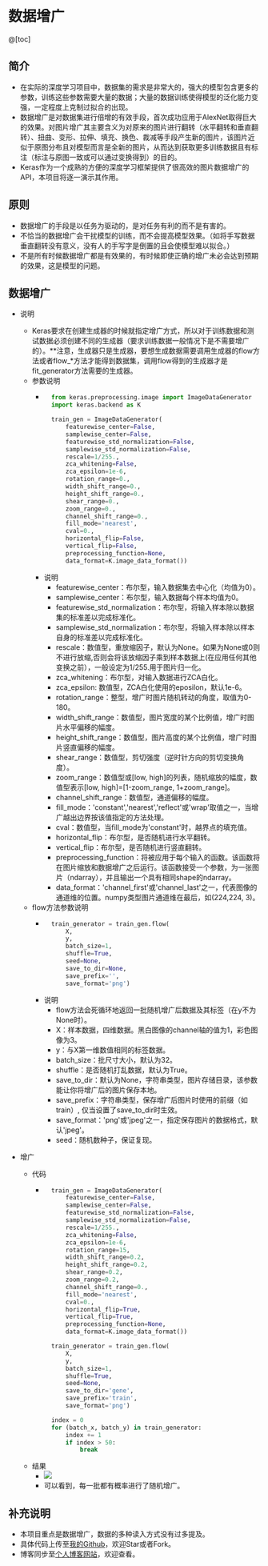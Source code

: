# 数据增广
@[toc]
## 简介
- 在实际的深度学习项目中，数据集的需求是非常大的，强大的模型包含更多的参数，训练这些参数需要大量的数据；大量的数据训练使得模型的泛化能力变强，一定程度上克制过拟合的出现。
- 数据增广是对数据集进行倍增的有效手段，首次成功应用于AlexNet取得巨大的效果。对图片增广其主要含义为对原来的图片进行翻转（水平翻转和垂直翻转）、扭曲、变形、拉伸、填充、换色、裁减等手段产生新的图片，该图片近似于原图分布且对模型而言是全新的图片，从而达到获取更多训练数据且有标注（标注与原图一致或可以通过变换得到）的目的。
- Keras作为一个成熟的方便的深度学习框架提供了很高效的图片数据增广的API，本项目将逐一演示其作用。
## 原则
- 数据增广的手段是以任务为驱动的，是对任务有利的而不是有害的。
- 不恰当的数据增广会干扰模型的训练，而不会提高模型效果。（如将手写数据垂直翻转没有意义，没有人的手写字是倒置的且会使模型难以拟合。）
- 不是所有时候数据增广都是有效果的，有时候即使正确的增广未必会达到预期的效果，这是模型的问题。
## 数据增广
- 说明
  - Keras要求在创建生成器的时候就指定增广方式，所以对于训练数据和测试数据必须创建不同的生成器（要求训练数据一般情况下是不需要增广的）。**注意，生成器只是生成器，要想生成数据需要调用生成器的flow方法或者flow_\*方法才能得到数据集，调用flow得到的生成器才是fit_generator方法需要的生成器。
  - 参数说明
    - ```python
        from keras.preprocessing.image import ImageDataGenerator
        import keras.backend as K

        train_gen = ImageDataGenerator(
            featurewise_center=False,
            samplewise_center=False,
            featurewise_std_normalization=False,
            samplewise_std_normalization=False,
            rescale=1/255.,
            zca_whitening=False,
            zca_epsilon=1e-6,
            rotation_range=0.,
            width_shift_range=0.,
            height_shift_range=0.,
            shear_range=0.,
            zoom_range=0.,
            channel_shift_range=0.,
            fill_mode='nearest',
            cval=0.,
            horizontal_flip=False,
            vertical_flip=False,
            preprocessing_function=None,
            data_format=K.image_data_format())
        ```
    - 说明
      - featurewise_center：布尔型，输入数据集去中心化（均值为0）。
      - samplewise_center：布尔型，输入数据每个样本均值为0。
      - featurewise_std_normalization：布尔型，将输入样本除以数据集的标准差以完成标准化。
      - samplewise_std_normalization：布尔型，将输入样本除以样本自身的标准差以完成标准化。
      - rescale：数值型，重放缩因子，默认为None。如果为None或0则不进行放缩,否则会将该放缩因子乘到样本数据上(在应用任何其他变换之前），一般设定为1/255.用于图片归一化。
      - zca_whitening：布尔型，对输入数据进行ZCA白化。
      - zca_epsilon: 数值型，ZCA白化使用的eposilon，默认1e-6。
      - rotation_range：整型，增广时图片随机转动的角度，取值为0-180。
      - width_shift_range：数值型，图片宽度的某个比例值，增广时图片水平偏移的幅度。
      - height_shift_range：数值型，图片高度的某个比例值，增广时图片竖直偏移的幅度。
      - shear_range：数值型，剪切强度（逆时针方向的剪切变换角度）。
      - zoom_range：数值型或[low, high]的列表，随机缩放的幅度，数值型表示[low, high]=[1-zoom_range, 1+zoom_range]。
      - channel_shift_range：数值型，通道偏移的幅度。
      - fill_mode：'constant','nearest','reflect'或'wrap'取值之一，当增广越出边界按该值指定的方法处理。
      - cval：数值型，当fill_mode为'constant'时，越界点的填充值。
      - horizontal_flip：布尔型，是否随机进行水平翻转。
      - vertical_flip：布尔型，是否随机进行竖直翻转。
      - preprocessing_function：将被应用于每个输入的函数。该函数将在图片缩放和数据增广之后运行。该函数接受一个参数，为一张图片（ndarray），并且输出一个具有相同shape的ndarray。
      - data_format：'channel_first'或'channel_last'之一，代表图像的通道维的位置。numpy类型图片通道维在最后，如(224,224, 3)。
  - flow方法参数说明
    - ```python
        train_generator = train_gen.flow(
            X,
            y, 
            batch_size=1, 
            shuffle=True, 
            seed=None, 
            save_to_dir=None, 
            save_prefix='', 
            save_format='png')
        ```
    - 说明
      - flow方法会死循环地返回一批随机增广后数据及其标签（在y不为None时）。
      - X：样本数据，四维数据。黑白图像的channel轴的值为1，彩色图像为3。
      - y：与X第一维数值相同的标签数据。
      - batch_size：批尺寸大小，默认为32。
      - shuffle：是否随机打乱数据，默认为True。
      - save_to_dir：默认为None，字符串类型，图片存储目录，该参数能让你将增广后的图片保存本地。
      - save_prefix：字符串类型，保存增广后图片时使用的前缀（如train）, 仅当设置了save_to_dir时生效。
      - save_format：'png'或'jpeg'之一，指定保存图片的数据格式，默认'jpeg'。
      - seed：随机数种子，保证复现。

- 增广
  - 代码
    - ```python
        train_gen = ImageDataGenerator(
            featurewise_center=False,
            samplewise_center=False,
            featurewise_std_normalization=False,
            samplewise_std_normalization=False,
            rescale=1/255.,
            zca_whitening=False,
            zca_epsilon=1e-6,
            rotation_range=15,
            width_shift_range=0.2,
            height_shift_range=0.2,
            shear_range=0.2,
            zoom_range=0.2,
            channel_shift_range=0.,
            fill_mode='nearest',
            cval=0.,
            horizontal_flip=True,
            vertical_flip=True,
            preprocessing_function=None,
            data_format=K.image_data_format())

        train_generator = train_gen.flow(
            X,
            y, 
            batch_size=1, 
            shuffle=True, 
            seed=None, 
            save_to_dir='gene', 
            save_prefix='train', 
            save_format='png')

        index = 0
        for (batch_x, batch_y) in train_generator:
            index += 1
            if index > 50:
                break
        ```
  - 结果
    - ![](https://img-blog.csdnimg.cn/20190727123052866.png)
    - 可以看到，每一批都有概率进行了随机增广。
## 补充说明
- 本项目重点是数据增广，数据的多种读入方式没有过多提及。
- 具体代码上传至[我的Github](https://github.com/luanshiyinyang/Tutorial/tree/Keras/DataAugmentation)，欢迎Star或者Fork。
- 博客同步至[个人博客网站](https://luanshiyinyang.github.io/)，欢迎查看。
